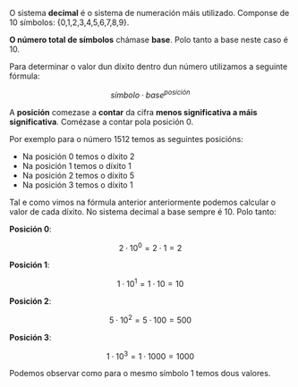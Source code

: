 O sistema **decimal** é o sistema de numeración máis utilizado. Componse de 10 símbolos: {0,1,2,3,4,5,6,7,8,9}.

**O número total de símbolos** chámase **base**. Polo tanto a base neste caso é 10.

Para determinar o valor dun díxito dentro dun número utilizamos a seguinte fórmula:
```math
símbolo · base ^ {posición}
```
A **posición** comezase a **contar** da cifra **menos significativa a máis significativa**. Comézase a contar pola posición 0.

Por exemplo para o número 1512 temos as seguintes posicións:

- Na posición 0  temos o díxito 2
- Na posición 1 temos o díxito  1
- Na posición 2 temos o díxito 5
- Na posición 3 temos o díxito 1

Tal e como vimos na fórmula anterior anteriormente podemos calcular o valor de cada díxito. No sistema decimal a base sempre é 10. Polo tanto:

**Posición 0**: 

```math
  2 · 10^0 = 2·1=2
```

**Posición 1**: 

```math
  1·10^1 = 1·10=10
```

**Posición 2**:

```math
5·10^2=5·100=500
```

**Posición 3**: 

```math
1·10^3=1·1000=1000
```

Podemos observar como para o mesmo símbolo 1 temos dous valores.